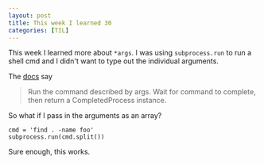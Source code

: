```yaml
---
layout: post
title: This week I learned 30
categories: [TIL]
---
```



This week I learned more about `*args`.  I was using `subprocess.run` to run a shell cmd and I didn't want to type out the individual arguments. 

The [docs](https://docs.python.org/3/library/subprocess.html#subprocess.run) say
> Run the command described by args. Wait for command to complete, then return a CompletedProcess instance.

So what if I pass in the arguments as an array?

```
cmd = 'find . -name foo'
subprocess.run(cmd.split())
```

Sure enough, this works.